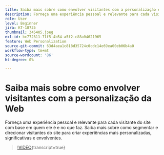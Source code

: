 ```yaml
---
title: Saiba mais sobre como envolver visitantes com a personalização da Web
description: Forneça uma experiência pessoal e relevante para cada visitante do site com base em quem ele é e no que faz. Saiba mais sobre como segmentar e direcionar visitantes do site para criar experiências mais personalizadas, significativas e envolventes.
role: User
level: Beginner
jira: KT-10725
thumbnail: 345405.jpeg
exl-id: bc772311-71f5-4b54-a5f2-c88a04621965
feature: Web Personalization
source-git-commit: 63d4aea1c818d35724c0cdc14e69ea00eb06b4a0
workflow-type: tm+mt
source-wordcount: '86'
ht-degree: 0%

---
```


# Saiba mais sobre como envolver visitantes com a personalização da Web

Forneça uma experiência pessoal e relevante para cada visitante do site com base em quem ele é e no que faz. Saiba mais sobre como segmentar e direcionar visitantes do site para criar experiências mais personalizadas, significativas e envolventes.

>[!VIDEO](https://video.tv.adobe.com/v/3417157/?quality=12&learn=on&captions=por_br){transcript=true}
